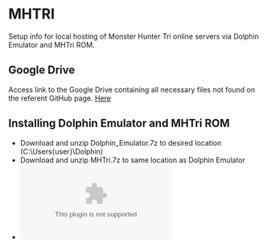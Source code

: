 # MHTRI
Setup info for local hosting of Monster Hunter Tri online servers via Dolphin Emulator and MHTri ROM.
## Google Drive
Access link to the Google Drive containing all necessary files not found on the referent GitHub page. [Here](https://drive.google.com/drive/u/0/folders/11tHrH_KISdeZ0g7MRWICs7_souEsaWY4)
## Installing Dolphin Emulator and MHTri ROM
- Download and unzip Dolphin_Emulator.7z to desired location (C:\Users\{user}\Dolphin\)
- Download and unzip MHTri.7z to same location as Dolphin Emulator
- ![](google.com)
